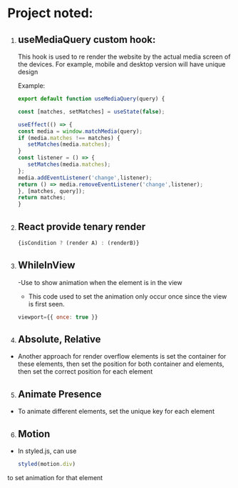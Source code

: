 # Project noted:

1. ## useMediaQuery custom hook:
    This hook is used to re render the website by the actual media screen of the devices. For example, mobile and desktop version will have unique design

    Example:
     ```js
     export default function useMediaQuery(query) {

     const [matches, setMatches] = useState(false);

     useEffect(() => {
     const media = window.matchMedia(query);
     if (media.matches !== matches) {
        setMatches(media.matches);
     }
     const listener = () => {
        setMatches(media.matches);
     };
     media.addEventListener('change',listener);
     return () => media.removeEventListener('change',listener);
     }, [matches, query]);
     return matches;
   }  
   ```

2.  ## React provide tenary render
    ```js
    {isCondition ? (render A) : (renderB)}
    ```
    
3. ## WhileInView
    -Use to show animation when the element is in the view 
    - This code used to set the animation only occur once since the view is first seen.
    ```js
    viewport={{ once: true }} 
    ```

4. ## Absolute, Relative

- Another approach for render overflow elements is set the container for these elements, then set the position for both container and elements, then set the correct position for each element

5. ## Animate Presence

- To animate different elements, set the unique key for each element

6. ## Motion

- In styled.js, can use 
   ```js
  styled(motion.div)
to set animation for that element
